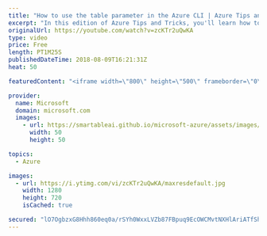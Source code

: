 ```yaml
---
title: "How to use the table parameter in the Azure CLI | Azure Tips and Tricks"
excerpt: "In this edition of Azure Tips and Tricks, you'll learn how to use the table parameter to change the format of the output when you are issuing commands with Azure CLI (Command Line Interface). When you work with version 2.0 of the Azure CLI, the results from the commands are typically returned in the"
originalUrl: https://youtube.com/watch?v=zcKTr2uQwKA
type: video
price: Free
length: PT1M25S
publishedDateTime: 2018-08-09T16:21:31Z
heat: 50

featuredContent: "<iframe width=\"800\" height=\"500\" frameborder=\"0\" src=\"https://www.youtube.com/embed/zcKTr2uQwKA\" allow=\"accelerometer; autoplay; encrypted-media; gyroscope; picture-in-picture\" allowfullscreen></iframe>"

provider:
  name: Microsoft
  domain: microsoft.com
  images:
    - url: https://smartableai.github.io/microsoft-azure/assets/images/organizations/microsoft.com-50x50.jpg
      width: 50
      height: 50

topics:
  - Azure

images:
  - url: https://i.ytimg.com/vi/zcKTr2uQwKA/maxresdefault.jpg
    width: 1280
    height: 720
    isCached: true

secured: "lO7OgbzxG8Hhh860eq0a/rSYh0WxxLVZb87FBpuq9EcOWCMvtNXHlAriATfShMdoKkO+M0w61K0G2qmPOkyADUdxWDmUTD6dbNB74SPdaeQ4XsyMeZC6eWbrh//F69Ug0DOKNpdpiaYTVwOEY1XHaU5WSEMSsqOpDI1iJ3waEWUWMLLc1FqOADpQVD8NqMhfKAIXx4gh7iBqIICLWOZ5Df40FjlGAH88Eua4oGBQIdNjABs1l1123tLdMZcqjzPkbMKiH+zs/a47kJZAoOMEoUQ2DuzXEhqR2xGpM8q++hkCh094RFVUGiAAecUNWj9Sb+3UdugaB1M50WX7cNj0oKFHWQlXaZZ40xhiVesNA5TTiEXj58Y0E/2DIYtWBHXhb5DqizIm/T19H3ESoJkIe6EEbxgkWMoW/OAG0Ariaxo=;UDiU9ywehFWKvpc1DGXH9A=="
---
```


